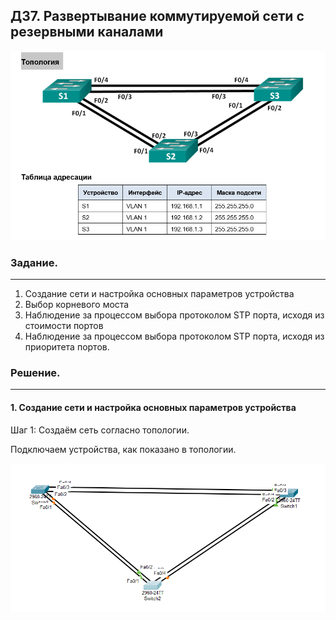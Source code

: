 ## ДЗ7. Развертывание коммутируемой сети с резервными каналами

![](Топология_07.png)


### Задание.
-------------
1. Создание сети и настройка основных параметров устройства
2. Выбор корневого моста
3. Наблюдение за процессом выбора протоколом STP порта, исходя из стоимости портов
4. Наблюдение за процессом выбора протоколом STP порта, исходя из приоритета портов.

### Решение.
-------------
#### 1. Создание сети и настройка основных параметров устройства

Шаг 1:	Создаём сеть согласно топологии.

Подключаем устройства, как показано в топологии.

![](Топология_07_1.png)






